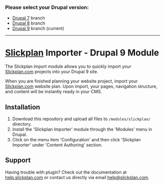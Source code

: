 ### Please select your Drupal version:
- [Drupal 7](https://github.com/slickplan/drupal-slickplan-importer/tree/drupal7) branch
- [Drupal 8](https://github.com/slickplan/drupal-slickplan-importer/tree/drupal8) branch
- [Drupal 9](https://github.com/slickplan/drupal-slickplan-importer/tree/drupal9) branch (current)

---

# [Slickplan](https://slickplan.com) Importer - Drupal 9 Module

The Slickplan import module allows you to quickly import your [Slickplan.com](https://slickplan.com) projects into your Drupal 9 site.

When you are finished planning your website project, import your [Slickplan.com](https://slickplan.com) website plan. Upon import, your pages, navigation structure, and content will be instantly ready in your CMS.

## Installation

1. Download this repository and upload all files to `/modules/slickplan/` directory.
2. Install the 'Slickplan Importer' module through the 'Modules' menu in Drupal.
3. Click on the menu item 'Configuration' and then click 'Slickplan Importer' under 'Content Authoring' section.

## Support

Having trouble with plugin? Check out the documentation at [help.slickplan.com](https://help.slickplan.com/) or contact us directly via email [help@slickplan.com](mailto:help@slickplan.com).
